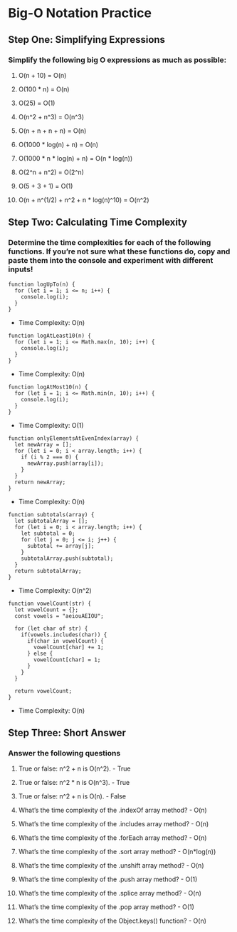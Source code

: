 # Big-O Notation Practice

## Step One: Simplifying Expressions

### Simplify the following big O expressions as much as possible:

1. O(n + 10) = O(n)

2. O(100 * n) = O(n)

3. O(25) = O(1)

4. O(n^2 + n^3) = O(n^3)

5. O(n + n + n + n) = O(n)

6. O(1000 * log(n) + n) = O(n)

7. O(1000 * n * log(n) + n) = O(n * log(n))

8. O(2^n + n^2) = O(2^n)

9. O(5 + 3 + 1) = O(1)

10. O(n + n^(1/2) + n^2 + n * log(n)^10) = O(n^2)

## Step Two: Calculating Time Complexity

### Determine the time complexities for each of the following functions. If you’re not sure what these functions do, copy and paste them into the console and experiment with different inputs!

```
function logUpTo(n) {
  for (let i = 1; i <= n; i++) {
    console.log(i);
  }
} 
```

- Time Complexity: O(n)

```
function logAtLeast10(n) {
  for (let i = 1; i <= Math.max(n, 10); i++) {
    console.log(i);
  }
}
```

- Time Complexity: O(n)

```
function logAtMost10(n) {
  for (let i = 1; i <= Math.min(n, 10); i++) {
    console.log(i);
  }
}
```

- Time Complexity: O(1)

```
function onlyElementsAtEvenIndex(array) {
  let newArray = [];
  for (let i = 0; i < array.length; i++) {
    if (i % 2 === 0) {
      newArray.push(array[i]);
    }
  }
  return newArray;
}
```

- Time Complexity: O(n)

```
function subtotals(array) {
  let subtotalArray = [];
  for (let i = 0; i < array.length; i++) {
    let subtotal = 0;
    for (let j = 0; j <= i; j++) {
      subtotal += array[j];
    }
    subtotalArray.push(subtotal);
  }
  return subtotalArray;
}
```

- Time Complexity: O(n^2)

```
function vowelCount(str) {
  let vowelCount = {};
  const vowels = "aeiouAEIOU";

  for (let char of str) {
    if(vowels.includes(char)) {
      if(char in vowelCount) {
        vowelCount[char] += 1;
      } else {
        vowelCount[char] = 1;
      }
    }
  }

  return vowelCount;
}
```

- Time Complexity: O(n)

## Step Three: Short Answer

### Answer the following questions

1. True or false: n^2 + n is O(n^2).    -  True

2. True or false: n^2 * n is O(n^3).    -  True

3. True or false: n^2 + n is O(n).      -  False

4. What’s the time complexity of the .indexOf array method?     -  O(n)

5. What’s the time complexity of the .includes array method?    -  O(n)

6. What’s the time complexity of the .forEach array method?     -  O(n)

7. What’s the time complexity of the .sort array method?        -  O(n*log(n))

8. What’s the time complexity of the .unshift array method?     -  O(n)

9. What’s the time complexity of the .push array method?        -  O(1)

10. What’s the time complexity of the .splice array method?     -  O(n)

11. What’s the time complexity of the .pop array method?        -  O(1)

12. What’s the time complexity of the Object.keys() function?   -  O(n)
